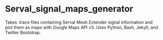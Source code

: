 Serval_signal_maps_generator
============================

Takes .trace files containing Serval Mesh Extender signal information and plot them as maps with Google Maps API v3. Uses Python, Bash, Jekyll, and Twitter Bootstrap.
